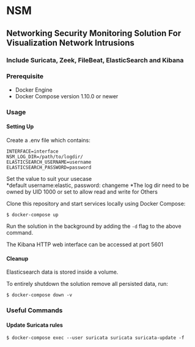 # NSM
## Networking Security Monitoring Solution For Visualization Network Intrusions
### Include Suricata, Zeek, FileBeat, ElasticSearch and Kibana

### Prerequisite
- Docker Engine
- Docker Compose version 1.10.0 or newer

### Usage
#### Setting Up
Create a .env file which contains:
```
INTERFACE=interface
NSM_LOG_DIR=/path/to/logdir/
ELASTICSEARCH_USERNAME=username
ELASTICSEARCH_PASSWORD=password
```
Set the value to suit your usecase\
*default username:elastic, password: changeme
*The log dir need to be owned by UID 1000 or set to allow read and write for Others


Clone this repository and start services locally using Docker Compose:

```console
$ docker-compose up
```

Run the solution in the background by adding the `-d` flag to the above command.

The Kibana HTTP web interface can be accessed at port 5601


#### Cleanup

Elasticsearch data is stored inside a volume.

To entirely shutdown the solution remove all persisted data, run:

```console
$ docker-compose down -v
```

### Useful Commands

#### Update Suricata rules
```console
$ docker-compose exec --user suricata suricata suricata-update -f
```

